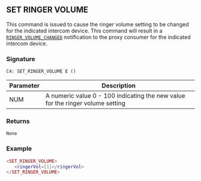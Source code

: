 ## SET RINGER VOLUME

This command is issued to cause the ringer volume setting to be changed for the indicated intercom device.  This command will result in a [`RINGER_VOLUME_CHANGED`][1] notification to the proxy consumer for the indicated intercom device.


### Signature

`C4: SET_RINGER_VOLUME E ()`


| Parameter | Description |
| --- | --- |
| NUM | A numeric value 0 - 100  indicating the new value for the ringer volume setting |


### Returns

`None`


### Example

```lua
<SET_RINGER_VOLUME>
   <ringerVol>[1]</ringerVol>
</SET_RINGER_VOLUME>
```

[1]:	https://control4.github.io/docs-driverworks-proxyprotocol/#ringer-volume-changed